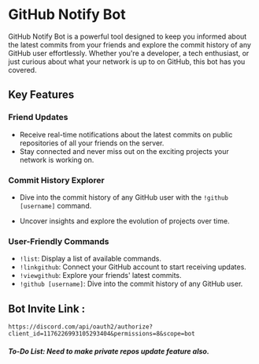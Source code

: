 # GitHub Notify Bot
GitHub Notify Bot is a powerful tool designed to keep you informed about the latest commits from your friends and explore the commit history of any GitHub user effortlessly. Whether you're a developer, a tech enthusiast, or just curious about what your network is up to on GitHub, this bot has you covered.

## Key Features

### Friend Updates
- Receive real-time notifications about the latest commits on public repositories of all your friends on the server.
- Stay connected and never miss out on the exciting projects your network is working on.

### Commit History Explorer
- Dive into the commit history of any GitHub user with the `!github [username]` command.

- Uncover insights and explore the evolution of projects over time.

### User-Friendly Commands

* `!list`: Display a list of available commands.
* `!linkgithub`: Connect your GitHub account to start receiving updates.
* `!viewgithub`: Explore your friends' latest commits.
* `!github [username]`: Dive into the commit history of any GitHub user.


## Bot Invite Link :
```
https://discord.com/api/oauth2/authorize?client_id=1176226993105293404&permissions=8&scope=bot
```

##### To-Do List: Need to make private repos update feature also.